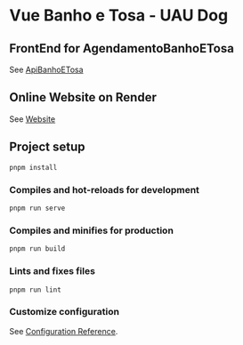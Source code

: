 # Vue Banho e Tosa  - UAU Dog

## FrontEnd for AgendamentoBanhoETosa

See [ApiBanhoETosa](https://github.com/jramso/AgendamentoBanhoETosa/tree/master)

## Online Website on Render

See [Website](https://appvuebanhotosa.onrender.com/home)

## Project setup
```
pnpm install
```

### Compiles and hot-reloads for development
```
pnpm run serve
```

### Compiles and minifies for production
```
pnpm run build
```

### Lints and fixes files
```
pnpm run lint
```

### Customize configuration
See [Configuration Reference](https://cli.vuejs.org/config/).

